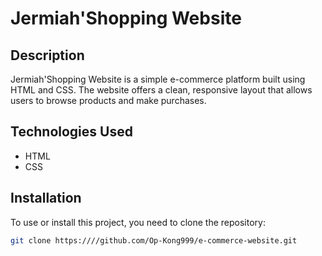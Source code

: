 # Jermiah'Shopping Website

## Description
Jermiah'Shopping Website is a simple e-commerce platform built using HTML and CSS. The website offers a clean, responsive layout that allows users to browse products and make purchases.

## Technologies Used
- HTML
- CSS

## Installation

To use or install this project, you need to clone the repository:

```bash
git clone https:////github.com/Op-Kong999/e-commerce-website.git
